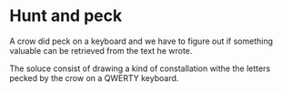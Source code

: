 # Hunt and peck

A crow did peck on a keyboard and we have to figure out if something valuable can be retrieved from the text he wrote.

The soluce consist of drawing a kind of constallation withe the letters pecked by the crow on a QWERTY keyboard.
